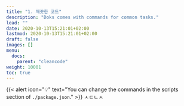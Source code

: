 ```yaml
---
title: "1. 깨끗한 코드"
description: "Doks comes with commands for common tasks."
lead: ""
date: 2020-10-13T15:21:01+02:00
lastmod: 2020-10-13T15:21:01+02:00
draft: false
images: []
menu:
  docs:
    parent: "cleancode"
weight: 10001
toc: true
---
```


{{< alert icon="💡" text="You can change the commands in the scripts section of `./package.json`." >}}
ㅅㄷㄴㅅ
